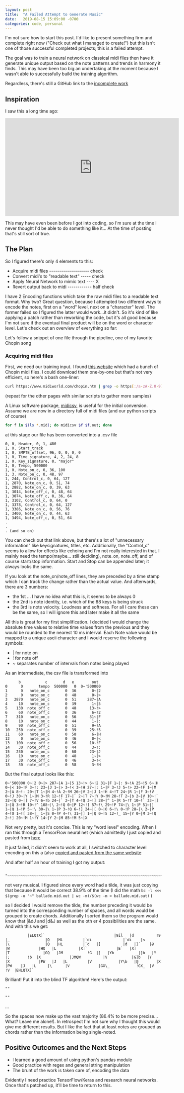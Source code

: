 ```yaml
---
layout: post
title:	"A Failed Attempt to Generate Music"
date:	2019-08-15 15:09:00 -0700
categories: code, personal
---
```


I'm not sure how to start this post. I'd like to present something firm and complete right now ("Check out what I managed to create!") but this isn't one of those successful completed projects; this is a failed attempt.

The goal was to train a neural network on classical midi files then have it generate unique output based on the note patterns and trends in harmony it finds. This may have been too big an undertaking at the moment because I wasn't able to successfully build the training algorithm.

Regardless, there's still a GitHub link to the [incomplete work](tbd)

## Inspiration
I saw this a long time ago:


<iframe width="560" height="315" src="https://www.youtube.com/embed/SacogDL_4JU" frameborder="0" allow="accelerometer; autoplay; encrypted-media; gyroscope; picture-in-picture" allowfullscreen></iframe>

This may have even been before I got into coding, so I'm sure at the time I never thought I'd be able to do something like it... At the time of posting that's still sort of true.

## The Plan
So I figured there's only 4 elements to this:

- Acquire midi files -------------------- check
- Convert midi's to "readable text" ----- check
- Apply Neural Network to mimic text ---- X
- Revert output back to midi ------------ half check

I have 2 Encoding functions which take the raw midi files to a readable text format. Why two? Great question, because I attempted two different ways to encode the notes, first on a "word" level, next on a "character" level. The former failed so I figured the latter would work...it didn't. So it's kind of like applying a patch rather than reworking the code, but it's all good because I'm not sure if the eventual final product will be on the word or character level. Let's check out an overview of everything so far:

Let's follow a snippet of one file through the pipeline, one of my favorite Chopin song

### Acquiring midi files
First, we need our training input. I found [this website]("https://www.midiworld.com/chopin.htm") which had a bunch of Chopin midi files. I could download them one-by-one but that's not very efficient, so here's a bash one-liner:
```bash
curl https://www.midiworld.com/chopin.htm | grep -o https[:/a-zA-Z.0-9]*chopin[/a-zA-Z.0-9]*mid
```
(repeat for the other pages with similar scripts to gather more samples)

A Linux software package, [midicsv]("https://www.fourmilab.ch/webtools/midicsv/"), is useful for the initial conversion. Assume we are now in a directory full of midi files (and our python scripts of course)

```bash
for f in $(ls *.mid); do midicsv $f $f.out; done
```
at this stage our file has been converted into a .csv file

```
0, 0, Header, 0, 1, 480
1, 0, Start_track
1, 0, SMPTE_offset, 96, 0, 0, 0, 0
1, 0, Time_signature, 4, 2, 24, 8
1, 0, Key_signature, 0, "major"
1, 0, Tempo, 500000
1, 0, Note_on_c, 0, 36, 100
1, 3, Note_on_c, 0, 48, 97
1, 244, Control_c, 0, 64, 127
1, 2870, Note_on_c, 0, 51, 74
1, 2882, Note_on_c, 0, 39, 63
1, 3014, Note_off_c, 0, 48, 64
1, 3074, Note_off_c, 0, 36, 64
1, 3102, Control_c, 0, 64, 0
1, 3378, Control_c, 0, 64, 127
1, 3386, Note_on_c, 0, 56, 76
1, 3400, Note_on_c, 0, 44, 63
1, 3494, Note_off_c, 0, 51, 64
.
.
. (and so on)
```

You can check out that link above, but there's a lot of "unnecessary information" like keysignatures, titles, etc. Additionally, the "Control\_c" seems to allow for effects like echoing and I'm not really interested in that. I mainly need the tempo(maybe... still deciding), note\_on, note\_off, and of course start/stop information. Start and Stop can be appended later; it always looks the same.

If you look at the note\_on/note\_off lines, they are preceded by a time stamp which I can track the change rather than the actual value. And afterwards, there are 3 numbers:
- the 1st ... I have no idea what this is, it seems to be always 0
- the 2nd is note identity, i.e. which of the 88 keys is being struck
- the 3rd is note velocity. Loudness and softness. For all I care these can be the same, so I will ignore this and later make it all the same

All this is great for my first simplification. I decided I would change the absolute time values to relative time values from the previous and they would be rounded to the nearest 10 ms interval. Each Note value would be mapped to a unique ascii character and I would reserve the following symbols:
- |  for note on
- !  for note off
- ~  separates number of intervals from notes being played

As an intermediate, the csv file is transformed into
```
      b           c       d   e        out
0      0       tempo  500000   0  0~'500000
1      0   note_on_c       0  36       0~|2
2      0   note_on_c       0  48       0~|>
3   2870   note_on_c       0  51     287~|A
4     10   note_on_c       0  39       1~|5
5    130  note_off_c       0  48      13~!>
6     60  note_off_c       0  36       6~!2
7    310   note_on_c       0  56      31~|F
8     10   note_on_c       0  44       1~|:
9     90  note_off_c       0  51       9~!A
10   250  note_off_c       0  39      25~!5
11    60   note_on_c       0  58       6~|H
12     0   note_on_c       0  46       0~|<
13   100  note_off_c       0  56      10~!F
14    30  note_off_c       0  44       3~!:
15   230   note_on_c       0  60      23~|J
16    10   note_on_c       0  48       1~|>
17    30  note_off_c       0  46       3~!<
18    30  note_off_c       0  58       3~!H
```

But the final output looks like this:
```
0~'500000 0~|2 0~|> 287~|A 1~|5 13~!> 6~!2 31~|F 1~|: 9~!A 25~!5 6~|H 0~|< 10~!F 3~!: 23~|J 1~|> 3~!< 3~!H 27~|: 1~|F 3~!J 5~!> 22~!F 1~|M 2~|A 8~!: 20~|T 1~|H 4~!A 2~!M 26~|V 2~|J 1~!H 4~!T 24~|R 1~|F 3~!V 0~!J 30~|Y 1~|M 3~!R 12~!F 17~|` 2~|T 7~!Y 0~!M 28~!T 2~|b 2~|V 10~!` 32~|Q 0~|] 7~!V 6~!b 24~|` 2~|T 4~!Q 3~!] 28~|^ 1~|R 5~!T 10~!` 33~|] 1~|Q 3~!R 10~!^ 108~|\ 2~!Q 0~|P 12~!] 57~!\ 29~!P 74~|\ 1~|P 51~|] 1~|Q 1~!P 5~!\ 30~|\ 1~|P 3~!Q 6~!] 24~|[ 0~|O 6~!\ 0~!P 28~|\ 2~|P 4~!O 1~![ 38~|_ 1~|S 0~!P 4~!\ 31~|] 1~|Q 0~!S 12~!_ 15~|Y 0~|M 3~!Q 2~!] 20~!M 1~!Y 14~|Y 2~|M 85~!M 5~|X 
```
Not very pretty, but it's concise. This is my "word level" encoding. When I ran this through a TensorFlow neural net (which admittedly I just copied and pasted from [here]("https://machinelearningmastery.com/how-to-develop-a-word-level-neural-language-model-in-keras/")

It just failed, it didn't seem to work at all, I switched to character level encoding on this a (also [copied and pasted from the same website]("https://machinelearningmastery.com/text-generation-lstm-recurrent-neural-networks-python-keras/")

And after half an hour of training I got my output:
```
 "~~~~~~~~~~~~~~~~~~~~~~~~~~~~~~~~~~~~~~~~~~~~~~~~~~~~~~~~~~~~~~~~~~~~~~~~~~~~~~~~~~~~~~~~~~~~~~~~~~~~~~~~~~~~~~~~~~~~~~~~~~~~~~~~~~~~~~~~~~~~~~~~~~~~~~~~~~~~~~~~~~~~~~~~~~~~~~~~~~~~~~~~~~~~~~~~~~~~~~~~~~~~~~~~~~~~~~~~~~~~~~~~~~~~~~~~~~~~~~~~~~~~~~~~~~~~~~~~~~~~~~~~~~"
```

not very musical. I figured since every word had a tilde, it was just copying that because it would be correct 38.9% of the time (I did the math `bc -l <<<  $(grep -o "~" ballade.mid.out | wc -m)/$(wc -m < ballade.mid.out)` )

so I decided I would remove the tilde, the number preceding it would be turned into the corresponding number of spaces, and all words would be grouped to create chords. Additionally I sorted them so the program would know that |&dJ and |d&J as well as the oth
er 4 possibilities are the same. And with this we get:
```
          |ELQTX]`                               |9il   |d          !9  |_                |Q   |HL         |`di              |`di    |<        |\                |Q   |HL         |`d   |]          |d   |]`    |@          |W             |HQ   |L          |X]`             |E`   |X]          |T               |GQ   |JM           !G  |]   |Yb           |]b   |Y       |;        !b  |X             |JMQW          |V           |G]b   |Y           |X             |PW   |J   |L         |V            |Y\b   |@        |X             |PW    |J   |L     |\      |V             |GX\_            !GX_  |V             !V  |EHLQTX]` 
```

Brilliant! Put it into the blind TF algorithm! Here's the output:
```
""                                                                                                                                                                                                                                                                        

""
```

...

So the spaces now make up the vast majority (86.4% to be more precise... What? Leave me alone!). In retrospect I'm not sure why I thought this would give me different results. But I like the fact that at least notes are grouped as chords rather than the information being single-noted.

## Positive Outcomes and the Next Steps
- I learned a good amount of using python's pandas module
- Good practice with regex and general string manipulation
- The brunt of the work is taken care of, encoding the data 

Evidently I need practice TensorFlow/Keras and research neural networks. Once that's patched up, it'll be time to return to this.

